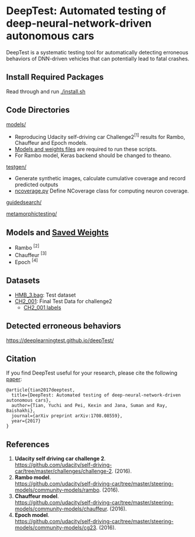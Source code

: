 # DeepTest: Automated testing of deep-neural-network-driven autonomous cars

DeepTest is a systematic testing tool for automatically detecting erroneous behaviors of DNN-driven vehicles that can potentially lead to fatal crashes.

## Install Required Packages

Read through and run [./install.sh](./install.sh)

## Code Directories

[models/](models/)  

* Reproducing Udacity self-driving car Challenge2<sup>[1]</sup> results for Rambo, Chauffeur and Epoch models.  
* [Models and weights files](https://github.com/ARiSE-Lab/deepTest#models-and-saved-weights) are required to run these scripts.
* For Rambo model, Keras backend should be changed to theano.  

[testgen/](testgen/)
* Generate synthetic images, calculate cumulative coverage and record predicted outputs
* [ncoverage.py](testgen/ncoverage.py) Define NCoverage class for computing neuron coverage. 

[guidedsearch/](guidedsearch/)  

[metamorphictesting/](metamorphictesting/) 

## Models and [Saved Weights](https://github.com/udacity/self-driving-car/tree/master/steering-models/evaluation)    
* Rambo <sup>[2]</sup>  
* Chauffeur <sup>[3]</sup>
* Epoch <sup>[4]</sup>

 
## Datasets

* [HMB_3.bag](https://github.com/udacity/self-driving-car/blob/master/datasets/CH2/HMB_3.bag.tar.gz.torrent): Test dataset  
* [CH2_001](https://github.com/udacity/self-driving-car/tree/master/datasets/CH2): Final Test Data for challenge2
  * [CH2_001 labels](https://github.com/udacity/self-driving-car/blob/master/challenges/challenge-2/CH2_final_evaluation.csv)
## Detected erroneous behaviors
https://deeplearningtest.github.io/deepTest/

## Citation
If you find DeepTest useful for your research, please cite the following [paper](https://arxiv.org/pdf/1708.08559.pdf):

```
@article{tian2017deeptest,
  title={DeepTest: Automated testing of deep-neural-network-driven autonomous cars},
  author={Tian, Yuchi and Pei, Kexin and Jana, Suman and Ray, Baishakhi},
  journal={arXiv preprint arXiv:1708.08559},
  year={2017}
}

```
## References

1.  **Udacity self driving car challenge 2**. <br /> 
https://github.com/udacity/self-driving-car/tree/master/challenges/challenge-2. (2016).
2.  **Rambo model**. <br />
https://github.com/udacity/self-driving-car/tree/master/steering-models/community-models/rambo. (2016).
3.  **Chauffeur model**. <br />
https://github.com/udacity/self-driving-car/tree/master/steering-models/community-models/chauffeur. (2016).
4.  **Epoch model**. <br />
https://github.com/udacity/self-driving-car/tree/master/steering-models/community-models/cg23. (2016).

